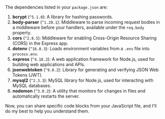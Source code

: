 The dependencies listed in your `package.json` are:

1. **bcrypt** (`^5.1.0`): A library for hashing passwords.
2. **body-parser** (`^1.20.1`): Middleware to parse incoming request bodies in a middleware before your handlers, available under the `req.body` property.
3. **cors** (`^2.8.5`): Middleware for enabling Cross-Origin Resource Sharing (CORS) in the Express app.
4. **dotenv** (`^16.0.3`): Loads environment variables from a `.env` file into `process.env`.
5. **express** (`^4.18.2`): A web application framework for Node.js, used for building web applications and APIs.
6. **jsonwebtoken** (`^9.0.2`): Library for generating and verifying JSON Web Tokens (JWT).
7. **mysql2** (`^2.3.3`): MySQL library for Node.js, used for interacting with MySQL databases.
8. **nodemon** (`^3.0.2`): A utility that monitors for changes in files and automatically restarts the server.

Now, you can share specific code blocks from your JavaScript file, and I'll do my best to help you understand them.
